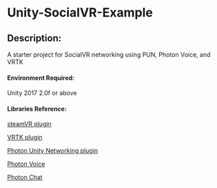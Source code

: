 # Unity-SocialVR-Example

## Description:
A starter project for SocialVR networking using PUN, Photon Voice, and VRTK

#### Environment Required:
Unity 2017 2.0f or above

#### Libraries Reference:
[steamVR plugin](https://github.com/ValveSoftware/steamvr_unity_plugin/tree/master/Assets/SteamVR)

[VRTK plugin](https://vrtoolkit.readme.io/)

[Photon Unity Networking plugin](https://www.photonengine.com/en/PUN)

[Photon Voice](https://www.photonengine.com/en-US/Voice)

[Photon Chat](https://www.photonengine.com/en-US/Chat)
